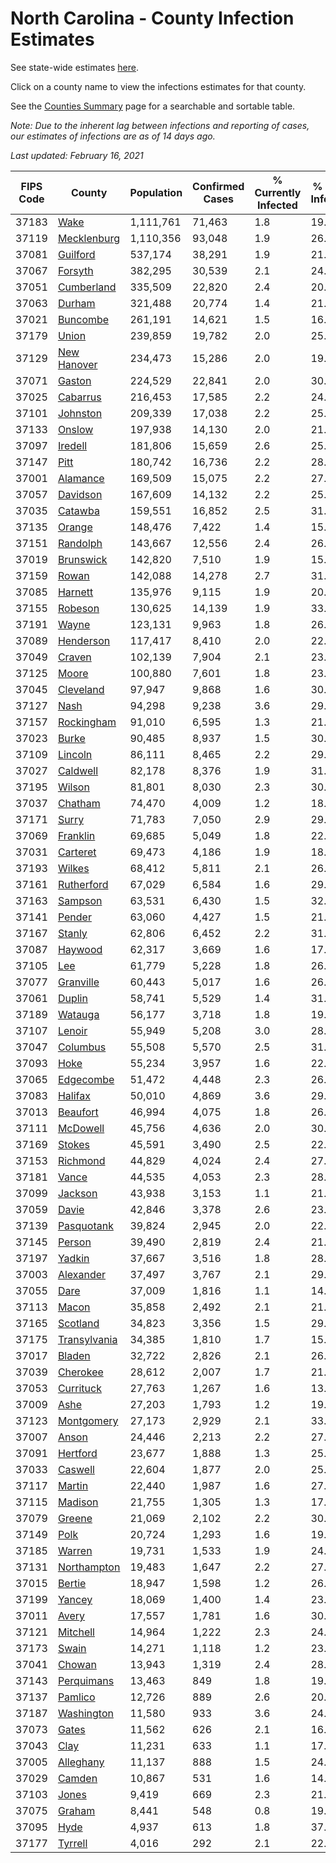 # North Carolina - County Infection Estimates

See state-wide estimates [here](/infections/us-nc).

Click on a county name to view the infections estimates for that county.

See the [Counties Summary](/infections/summary-counties) page for a searchable and sortable table.

*Note: Due to the inherent lag between infections and reporting of cases, our estimates of infections are as of 14 days ago.*

*Last updated: February 16, 2021*

|   FIPS Code |                       County |   Population |   Confirmed Cases |   % Currently Infected |   % Total Infected |
|-------------|------------------------------|--------------|-------------------|------------------------|--------------------|
|       37183 |                 [Wake](wake) |    1,111,761 |            71,463 |                    1.8 |               19.6 |
|       37119 |   [Mecklenburg](mecklenburg) |    1,110,356 |            93,048 |                    1.9 |               26.4 |
|       37081 |         [Guilford](guilford) |      537,174 |            38,291 |                    1.9 |               21.7 |
|       37067 |           [Forsyth](forsyth) |      382,295 |            30,539 |                    2.1 |               24.5 |
|       37051 |     [Cumberland](cumberland) |      335,509 |            22,820 |                    2.4 |               20.6 |
|       37063 |             [Durham](durham) |      321,488 |            20,774 |                    1.4 |               21.0 |
|       37021 |         [Buncombe](buncombe) |      261,191 |            14,621 |                    1.5 |               16.9 |
|       37179 |               [Union](union) |      239,859 |            19,782 |                    2.0 |               25.2 |
|       37129 |   [New Hanover](new-hanover) |      234,473 |            15,286 |                    2.0 |               19.6 |
|       37071 |             [Gaston](gaston) |      224,529 |            22,841 |                    2.0 |               30.9 |
|       37025 |         [Cabarrus](cabarrus) |      216,453 |            17,585 |                    2.2 |               24.9 |
|       37101 |         [Johnston](johnston) |      209,339 |            17,038 |                    2.2 |               25.1 |
|       37133 |             [Onslow](onslow) |      197,938 |            14,130 |                    2.0 |               21.2 |
|       37097 |           [Iredell](iredell) |      181,806 |            15,659 |                    2.6 |               25.9 |
|       37147 |                 [Pitt](pitt) |      180,742 |            16,736 |                    2.2 |               28.1 |
|       37001 |         [Alamance](alamance) |      169,509 |            15,075 |                    2.2 |               27.1 |
|       37057 |         [Davidson](davidson) |      167,609 |            14,132 |                    2.2 |               25.5 |
|       37035 |           [Catawba](catawba) |      159,551 |            16,852 |                    2.5 |               31.8 |
|       37135 |             [Orange](orange) |      148,476 |             7,422 |                    1.4 |               15.8 |
|       37151 |         [Randolph](randolph) |      143,667 |            12,556 |                    2.4 |               26.9 |
|       37019 |       [Brunswick](brunswick) |      142,820 |             7,510 |                    1.9 |               15.8 |
|       37159 |               [Rowan](rowan) |      142,088 |            14,278 |                    2.7 |               31.0 |
|       37085 |           [Harnett](harnett) |      135,976 |             9,115 |                    1.9 |               20.5 |
|       37155 |           [Robeson](robeson) |      130,625 |            14,139 |                    1.9 |               33.8 |
|       37191 |               [Wayne](wayne) |      123,131 |             9,963 |                    1.8 |               26.7 |
|       37089 |       [Henderson](henderson) |      117,417 |             8,410 |                    2.0 |               22.2 |
|       37049 |             [Craven](craven) |      102,139 |             7,904 |                    2.1 |               23.1 |
|       37125 |               [Moore](moore) |      100,880 |             7,601 |                    1.8 |               23.1 |
|       37045 |       [Cleveland](cleveland) |       97,947 |             9,868 |                    1.6 |               30.3 |
|       37127 |                 [Nash](nash) |       94,298 |             9,238 |                    3.6 |               29.6 |
|       37157 |     [Rockingham](rockingham) |       91,010 |             6,595 |                    1.3 |               21.7 |
|       37023 |               [Burke](burke) |       90,485 |             8,937 |                    1.5 |               30.6 |
|       37109 |           [Lincoln](lincoln) |       86,111 |             8,465 |                    2.2 |               29.3 |
|       37027 |         [Caldwell](caldwell) |       82,178 |             8,376 |                    1.9 |               31.0 |
|       37195 |             [Wilson](wilson) |       81,801 |             8,030 |                    2.3 |               30.5 |
|       37037 |           [Chatham](chatham) |       74,470 |             4,009 |                    1.2 |               18.3 |
|       37171 |               [Surry](surry) |       71,783 |             7,050 |                    2.9 |               29.5 |
|       37069 |         [Franklin](franklin) |       69,685 |             5,049 |                    1.8 |               22.3 |
|       37031 |         [Carteret](carteret) |       69,473 |             4,186 |                    1.9 |               18.0 |
|       37193 |             [Wilkes](wilkes) |       68,412 |             5,811 |                    2.1 |               26.3 |
|       37161 |     [Rutherford](rutherford) |       67,029 |             6,584 |                    1.6 |               29.9 |
|       37163 |           [Sampson](sampson) |       63,531 |             6,430 |                    1.5 |               32.3 |
|       37141 |             [Pender](pender) |       63,060 |             4,427 |                    1.5 |               21.2 |
|       37167 |             [Stanly](stanly) |       62,806 |             6,452 |                    2.2 |               31.3 |
|       37087 |           [Haywood](haywood) |       62,317 |             3,669 |                    1.6 |               17.6 |
|       37105 |                   [Lee](lee) |       61,779 |             5,228 |                    1.8 |               26.9 |
|       37077 |       [Granville](granville) |       60,443 |             5,017 |                    1.6 |               26.8 |
|       37061 |             [Duplin](duplin) |       58,741 |             5,529 |                    1.4 |               31.4 |
|       37189 |           [Watauga](watauga) |       56,177 |             3,718 |                    1.8 |               19.7 |
|       37107 |             [Lenoir](lenoir) |       55,949 |             5,208 |                    3.0 |               28.1 |
|       37047 |         [Columbus](columbus) |       55,508 |             5,570 |                    2.5 |               31.0 |
|       37093 |                 [Hoke](hoke) |       55,234 |             3,957 |                    1.6 |               22.3 |
|       37065 |       [Edgecombe](edgecombe) |       51,472 |             4,448 |                    2.3 |               26.4 |
|       37083 |           [Halifax](halifax) |       50,010 |             4,869 |                    3.6 |               29.7 |
|       37013 |         [Beaufort](beaufort) |       46,994 |             4,075 |                    1.8 |               26.0 |
|       37111 |         [McDowell](mcdowell) |       45,756 |             4,636 |                    2.0 |               30.6 |
|       37169 |             [Stokes](stokes) |       45,591 |             3,490 |                    2.5 |               22.7 |
|       37153 |         [Richmond](richmond) |       44,829 |             4,024 |                    2.4 |               27.3 |
|       37181 |               [Vance](vance) |       44,535 |             4,053 |                    2.3 |               28.4 |
|       37099 |           [Jackson](jackson) |       43,938 |             3,153 |                    1.1 |               21.8 |
|       37059 |               [Davie](davie) |       42,846 |             3,378 |                    2.6 |               23.7 |
|       37139 |     [Pasquotank](pasquotank) |       39,824 |             2,945 |                    2.0 |               22.5 |
|       37145 |             [Person](person) |       39,490 |             2,819 |                    2.4 |               21.2 |
|       37197 |             [Yadkin](yadkin) |       37,667 |             3,516 |                    1.8 |               28.6 |
|       37003 |       [Alexander](alexander) |       37,497 |             3,767 |                    2.1 |               29.9 |
|       37055 |                 [Dare](dare) |       37,009 |             1,816 |                    1.1 |               14.7 |
|       37113 |               [Macon](macon) |       35,858 |             2,492 |                    2.1 |               21.2 |
|       37165 |         [Scotland](scotland) |       34,823 |             3,356 |                    1.5 |               29.4 |
|       37175 | [Transylvania](transylvania) |       34,385 |             1,810 |                    1.7 |               15.4 |
|       37017 |             [Bladen](bladen) |       32,722 |             2,826 |                    2.1 |               26.9 |
|       37039 |         [Cherokee](cherokee) |       28,612 |             2,007 |                    1.7 |               21.3 |
|       37053 |       [Currituck](currituck) |       27,763 |             1,267 |                    1.6 |               13.2 |
|       37009 |                 [Ashe](ashe) |       27,203 |             1,793 |                    1.2 |               19.7 |
|       37123 |     [Montgomery](montgomery) |       27,173 |             2,929 |                    2.1 |               33.6 |
|       37007 |               [Anson](anson) |       24,446 |             2,213 |                    2.2 |               27.7 |
|       37091 |         [Hertford](hertford) |       23,677 |             1,888 |                    1.3 |               25.1 |
|       37033 |           [Caswell](caswell) |       22,604 |             1,877 |                    2.0 |               25.1 |
|       37117 |             [Martin](martin) |       22,440 |             1,987 |                    1.6 |               27.1 |
|       37115 |           [Madison](madison) |       21,755 |             1,305 |                    1.3 |               17.4 |
|       37079 |             [Greene](greene) |       21,069 |             2,102 |                    2.2 |               30.7 |
|       37149 |                 [Polk](polk) |       20,724 |             1,293 |                    1.6 |               19.0 |
|       37185 |             [Warren](warren) |       19,731 |             1,533 |                    1.9 |               24.0 |
|       37131 |   [Northampton](northampton) |       19,483 |             1,647 |                    2.2 |               27.1 |
|       37015 |             [Bertie](bertie) |       18,947 |             1,598 |                    1.2 |               26.8 |
|       37199 |             [Yancey](yancey) |       18,069 |             1,400 |                    1.4 |               23.5 |
|       37011 |               [Avery](avery) |       17,557 |             1,781 |                    1.6 |               30.1 |
|       37121 |         [Mitchell](mitchell) |       14,964 |             1,222 |                    2.3 |               24.3 |
|       37173 |               [Swain](swain) |       14,271 |             1,118 |                    1.2 |               23.5 |
|       37041 |             [Chowan](chowan) |       13,943 |             1,319 |                    2.4 |               28.3 |
|       37143 |     [Perquimans](perquimans) |       13,463 |               849 |                    1.8 |               19.0 |
|       37137 |           [Pamlico](pamlico) |       12,726 |               889 |                    2.6 |               20.5 |
|       37187 |     [Washington](washington) |       11,580 |               933 |                    3.6 |               24.0 |
|       37073 |               [Gates](gates) |       11,562 |               626 |                    2.1 |               16.1 |
|       37043 |                 [Clay](clay) |       11,231 |               633 |                    1.1 |               17.0 |
|       37005 |       [Alleghany](alleghany) |       11,137 |               888 |                    1.5 |               24.3 |
|       37029 |             [Camden](camden) |       10,867 |               531 |                    1.6 |               14.4 |
|       37103 |               [Jones](jones) |        9,419 |               669 |                    2.3 |               21.4 |
|       37075 |             [Graham](graham) |        8,441 |               548 |                    0.8 |               19.5 |
|       37095 |                 [Hyde](hyde) |        4,937 |               613 |                    1.8 |               37.4 |
|       37177 |           [Tyrrell](tyrrell) |        4,016 |               292 |                    2.1 |               22.9 |